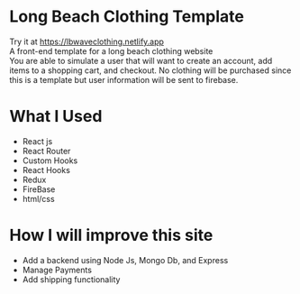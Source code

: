 # Long Beach Clothing Template
Try it at https://lbwaveclothing.netlify.app <br /> A front-end template for a long beach clothing website  <br /> You are able to simulate a user that will want to create an account, add items to a shopping cart, and checkout. No clothing will be purchased since this is a template but user information will be sent to firebase.

# What I Used
* React js
* React Router
* Custom Hooks
* React Hooks
* Redux
* FireBase
* html/css

# How I will improve this site
* Add a backend using Node Js, Mongo Db, and Express
* Manage Payments
* Add shipping functionality
